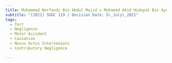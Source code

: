 ```yaml
---
title: Muhammad Norfandi Bin Abdul Majid v Muhamad Akid Hidayat Bin Ayop
subtitle: "[2021] SGDC 119 / Decision Date: 5\_July\_2021"
tags:
  - Tort
  - Negligence
  - Motor Accident
  - Causation
  - Novus Actus Interveniens
  - Contributory Negligence

---
```

